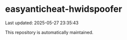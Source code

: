 # easyanticheat-hwidspoofer

Last updated: 2025-05-27 23:35:43

This repository is automatically maintained.

